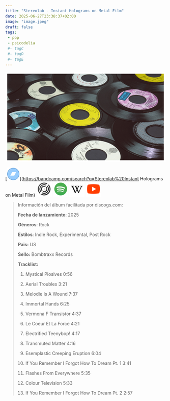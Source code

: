 ```yaml
---
title: "Stereolab - Instant Holograms on Metal Film"
date: 2025-06-27T23:38:37+02:00
image: "image.jpeg"
draft: false
tags:
 - pop
 - psicodelia
 #- tagC
 #- tagD
 #- tagE
---
```

![cover](image.jpeg (Stereolab - Instant Holograms on Metal Film))
 
[![bandcamp](../links/svg/bandcamp.png (bandcamp))](https://bandcamp.com/search?q=Stereolab%20Instant Holograms on Metal Film)
[![discogs](../links/svg/discogs.png (discogs))](https://www.discogs.com/master/3854722)
[![spotify](../links/svg/spotify.png (spotify))](https://open.spotify.com/album/5nS7jRCPubnZF0OsXEM0D7)
[![wikipedia](../links/svg/wikipedia.png (wikipedia))](https://en.wikipedia.org/wiki/Instant_Holograms_on_Metal_Film)
[![youtube](../links/svg/youtube.png (youtube))](https://www.youtube.com/playlist?list=PLt788Racgz0GUK5husKNkAfhCeFV4a4FY)
 
<!-- [![lastfm](../links/svg/lastfm.png (lastfm))]() -->
<!-- [![musicbrainz](../links/svg/musicbrainz.png (musicbrainz))]() -->
 
> Información del álbum facilitada por discogs.com:
> 
> **Fecha de lanzamiento**: 2025
> 
> **Géneros**: Rock
> 
> **Estilos**: Indie Rock, Experimental, Post Rock
> 
> **Pais:** US
> 
> **Sello:** Bombtraxx Records
> 
> 
> 
> **Tracklist:**
> 
>   1. Mystical Plosives    0:56
> 
>   2. Aerial Troubles    3:21
> 
>   3. Melodie Is A Wound    7:37
> 
>   4. Immortal Hands    6:25
> 
>   5. Vermona F Transistor     4:37
> 
>   6. Le Coeur Et La Force    4:21
> 
>   7. Electrified Teenybop!    4:17
> 
>   8. Transmuted Matter    4:16
> 
>   9. Esemplastic Creeping Eruption    6:04
> 
>   10. If You Remember I Forgot How To Dream Pt. 1    3:41
> 
>   11. Flashes From Everywhere    5:35
> 
>   12. Colour Television     5:33
> 
>   13. If You Remember I Forgot How To Dream Pt. 2    2:57
> 
